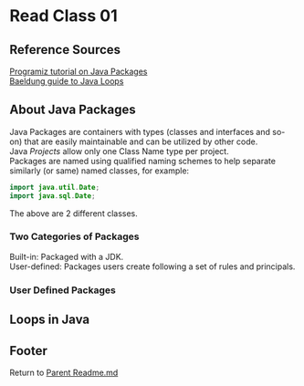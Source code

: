 # Read Class 01

## Reference Sources

[Programiz tutorial on Java Packages](https://www.programiz.com/java-programming/packages-import)  
[Baeldung guide to Java Loops](https://www.baeldung.com/java-loops)  

## About Java Packages

Java Packages are containers with types (classes and interfaces and so-on) that are easily maintainable and can be utilized by other code.  
Java *Projects* allow only one Class Name type per project.  
Packages are named using qualified naming schemes to help separate similarly (or same) named classes, for example:  

```java
import java.util.Date;
import java.sql.Date;
```

The above are 2 different classes.  

### Two Categories of Packages

Built-in: Packaged with a JDK.  
User-defined: Packages users create following a set of rules and principals.  

### User Defined Packages


## Loops in Java

## Footer

Return to [Parent Readme.md](../README.html)  
